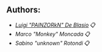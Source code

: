 ## Authors: 

* *[Luigi "PAINZORkN" De Blasio](https://github.com/PAINZORkN)* 📋 <br>
* *Marco "Monkey" Moncada* 📋 <br>
* *Sabino "unknown" Rotondi* 📋 <br>
